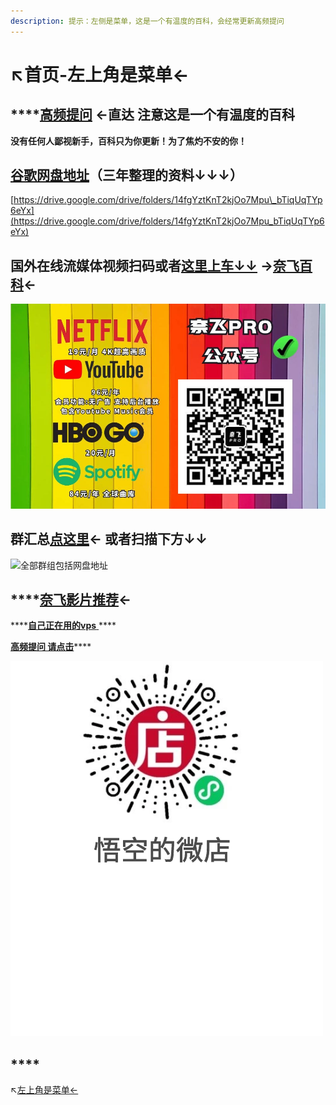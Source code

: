 ```yaml
---
description: 提示：左侧是菜单，这是一个有温度的百科，会经常更新高频提问
---
```


# ↖️首页-左上角是菜单←

##  ****[**高频提问**](gao-pin-ti-wen.md) **←直达 注意这是一个有温度的百科** 

**没有任何人鄙视新手，百科只为你更新！为了焦灼不安的你！**

## [谷歌网盘地址](https://drive.google.com/drive/folders/14fgYztKnT2kjOo7Mpu_bTiqUqTYp6eYx)（三年整理的资料↓↓↓）

[https://drive.google.com/drive/folders/14fgYztKnT2kjOo7Mpu\_bTiqUqTYp6eYx](https://drive.google.com/drive/folders/14fgYztKnT2kjOo7Mpu_bTiqUqTYp6eYx)

## 国外在线流媒体视频扫码或者[这里上车↓↓](https://naifei.pro/m/?rid=1p5c6) →[奈飞百科](nai-fei-ying-pian-tui-jian.md)←

![](.gitbook/assets/nai-fei-.jpg)

  

## 群汇总[点这里](wu-kong-qun-zu-hui-zong/)← 或者扫描下方↓↓

![&#x5168;&#x90E8;&#x7FA4;&#x7EC4;&#x5305;&#x62EC;&#x7F51;&#x76D8;&#x5730;&#x5740;](.gitbook/assets/wo-de-qun-zu-.png)

## \*\*\*\*[**奈飞影片推荐**](nai-fei-ying-pian-tui-jian.md)←

\*\*\*\*[**自己正在用的vps** ](https://dler.best/auth/register?affid=74522)\*\*\*\*

[**高频提问 请点击**](gao-pin-ti-wen.md)\*\*\*\*

![](.gitbook/assets/wu-kong-de-wei-dian-.png)

## \*\*\*\*

↖️[左上角是菜单←](gao-pin-ti-wen.md)


